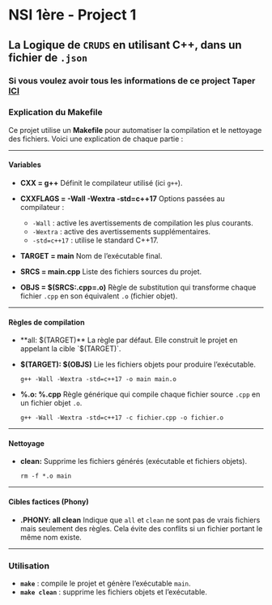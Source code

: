 # NSI 1ère - Project 1

## La Logique de `CRUDS` en utilisant C++, dans un fichier de `.json`

### Si vous voulez avoir tous les informations de ce project Taper [ICI](https://netricc.github.io/nsi-1-project1/)

### Explication du Makefile

Ce projet utilise un **Makefile** pour automatiser la compilation et le nettoyage des fichiers. Voici une explication de chaque partie :

---

#### Variables

* **CXX = g++**
  Définit le compilateur utilisé (ici `g++`).

* **CXXFLAGS = -Wall -Wextra -std=c++17**
  Options passées au compilateur :

  * `-Wall` : active les avertissements de compilation les plus courants.
  * `-Wextra` : active des avertissements supplémentaires.
  * `-std=c++17` : utilise le standard C++17.

* **TARGET = main**
  Nom de l’exécutable final.

* **SRCS = main.cpp**
  Liste des fichiers sources du projet.

* **OBJS = $(SRCS:.cpp=.o)**
  Règle de substitution qui transforme chaque fichier `.cpp` en son équivalent `.o` (fichier objet).

---

#### Règles de compilation

* **all: $(TARGET)**
  La règle par défaut. Elle construit le projet en appelant la cible `$(TARGET)`.

* **$(TARGET): $(OBJS)**
  Lie les fichiers objets pour produire l’exécutable.

  ```
  g++ -Wall -Wextra -std=c++17 -o main main.o
  ```

* **%.o: %.cpp**
  Règle générique qui compile chaque fichier source `.cpp` en un fichier objet `.o`.

  ```
  g++ -Wall -Wextra -std=c++17 -c fichier.cpp -o fichier.o
  ```

---

#### Nettoyage

* **clean:**
  Supprime les fichiers générés (exécutable et fichiers objets).

  ```
  rm -f *.o main
  ```

---

#### Cibles factices (Phony)

* **.PHONY: all clean**
  Indique que `all` et `clean` ne sont pas de vrais fichiers mais seulement des règles. Cela évite des conflits si un fichier portant le même nom existe.

---

### Utilisation

* **`make`** : compile le projet et génère l’exécutable `main`.
* **`make clean`** : supprime les fichiers objets et l’exécutable.
